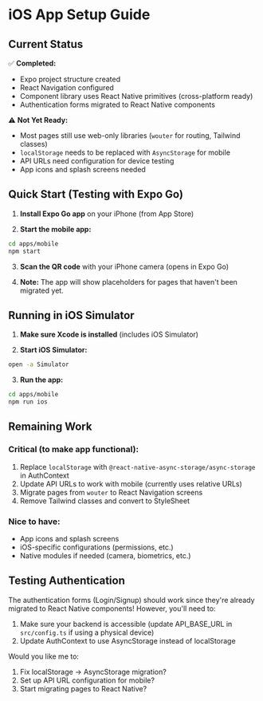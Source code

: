 # iOS App Setup Guide

## Current Status

✅ **Completed:**
- Expo project structure created
- React Navigation configured
- Component library uses React Native primitives (cross-platform ready)
- Authentication forms migrated to React Native components

⚠️ **Not Yet Ready:**
- Most pages still use web-only libraries (`wouter` for routing, Tailwind classes)
- `localStorage` needs to be replaced with `AsyncStorage` for mobile
- API URLs need configuration for device testing
- App icons and splash screens needed

## Quick Start (Testing with Expo Go)

1. **Install Expo Go app** on your iPhone (from App Store)

2. **Start the mobile app:**
```bash
cd apps/mobile
npm start
```

3. **Scan the QR code** with your iPhone camera (opens in Expo Go)

4. **Note:** The app will show placeholders for pages that haven't been migrated yet.

## Running in iOS Simulator

1. **Make sure Xcode is installed** (includes iOS Simulator)

2. **Start iOS Simulator:**
```bash
open -a Simulator
```

3. **Run the app:**
```bash
cd apps/mobile
npm run ios
```

## Remaining Work

### Critical (to make app functional):
1. Replace `localStorage` with `@react-native-async-storage/async-storage` in AuthContext
2. Update API URLs to work with mobile (currently uses relative URLs)
3. Migrate pages from `wouter` to React Navigation screens
4. Remove Tailwind classes and convert to StyleSheet

### Nice to have:
- App icons and splash screens
- iOS-specific configurations (permissions, etc.)
- Native modules if needed (camera, biometrics, etc.)

## Testing Authentication

The authentication forms (Login/Signup) should work since they're already migrated to React Native components! However, you'll need to:

1. Make sure your backend is accessible (update API_BASE_URL in `src/config.ts` if using a physical device)
2. Update AuthContext to use AsyncStorage instead of localStorage

Would you like me to:
1. Fix localStorage → AsyncStorage migration?
2. Set up API URL configuration for mobile?
3. Start migrating pages to React Native?
